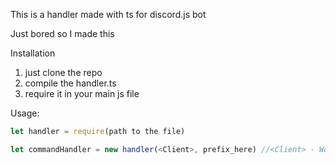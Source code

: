 This is a handler made with ts for discord.js bot

Just bored so I made this

Installation
1. just clone the repo
2. compile the handler.ts
3. require it in your main js file

Usage:
```ts
let handler = require(path to the file)
```
```ts
let commandHandler = new handler(<Client>, prefix_here) //<Client> - Would be the client class from djs
```
